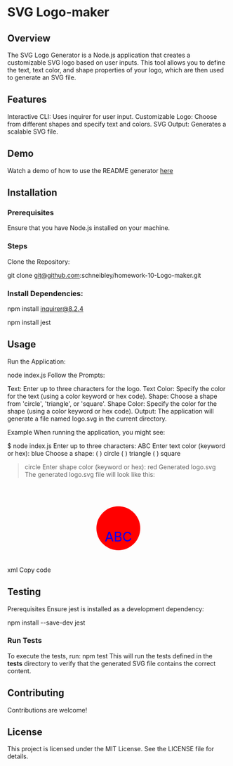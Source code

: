 # SVG Logo-maker
## Overview
The SVG Logo Generator is a Node.js application that creates a customizable SVG logo based on user inputs. This tool allows you to define the text, text color, and shape properties of your logo, which are then used to generate an SVG file.

## Features
Interactive CLI: Uses inquirer for user input.
Customizable Logo: Choose from different shapes and specify text and colors.
SVG Output: Generates a scalable SVG file.

## Demo
Watch a demo of how to use the README generator [here](https://drive.google.com/file/d/1wtOkR3dpawXWZMvTS26qM-41dDHrCOis/view)

## Installation
### Prerequisites

Ensure that you have Node.js installed on your machine.

### Steps
Clone the Repository:

git clone git@github.com:schneibley/homework-10-Logo-maker.git

### Install Dependencies:
npm install inquirer@8.2.4

npm install jest


## Usage
Run the Application:

node index.js
Follow the Prompts:

Text: Enter up to three characters for the logo.
Text Color: Specify the color for the text (using a color keyword or hex code).
Shape: Choose a shape from 'circle', 'triangle', or 'square'.
Shape Color: Specify the color for the shape (using a color keyword or hex code).
Output: The application will generate a file named logo.svg in the current directory.

Example
When running the application, you might see:

$ node index.js
Enter up to three characters: ABC
Enter text color (keyword or hex): blue
Choose a shape:
  ( ) circle
  ( ) triangle
  ( ) square
> circle
Enter shape color (keyword or hex): red
Generated logo.svg
The generated logo.svg file will look like this:

xml
Copy code
<svg width="300" height="200" xmlns="http://www.w3.org/2000/svg">
    <circle cx="150" cy="100" r="50" fill="red" />
    <text x="150" y="130" fill="blue" text-anchor="middle" font-size="30">ABC</text>
</svg>
## Testing
Prerequisites
Ensure jest is installed as a development dependency:


npm install --save-dev jest
### Run Tests
To execute the tests, run:
npm test
This will run the tests defined in the __tests__ directory to verify that the generated SVG file contains the correct content.

## Contributing
Contributions are welcome! 

## License
This project is licensed under the MIT License. See the LICENSE file for details.
